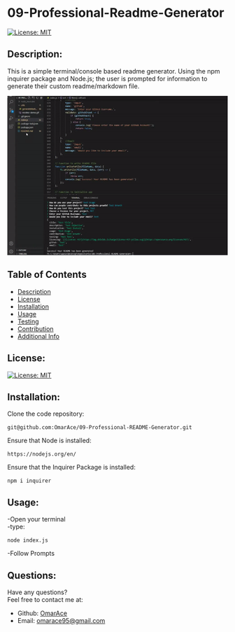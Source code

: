 # 09-Professional-Readme-Generator

[![License: MIT](https://img.shields.io/badge/License-MIT-yellow.svg)](https://opensource.org/licenses/MIT)

  ## Description:
  This is a simple terminal/console based readme generator. Using the npm inquirer package and Node.js; the user is prompted for information to generate their custom readme/markdown file.

  ![Readme Generator Demo](utils/readme-generator-demo.gif)

  ## Table of Contents 
  - [Description](#description)
  - [License](#license)
  - [Installation](#installation)
  - [Usage](#usage)
  - [Testing](#testing)
  - [Contribution](#contribution)
  - [Additional Info](#additional-info)

  ## License:
  [![License: MIT](https://img.shields.io/badge/License-MIT-yellow.svg)](https://opensource.org/licenses/MIT)

  ## Installation:
  Clone the code repository:
  ```
  git@github.com:OmarAce/09-Professional-README-Generator.git
  ```
  Ensure that Node is installed:
  ```
  https://nodejs.org/en/
  ```
  Ensure that the Inquirer Package is installed:
  ```
  npm i inquirer
  ```

  ## Usage:
  -Open your terminal\
  -type:
  ```
  node index.js
  ```
  -Follow Prompts

  ## Questions:
  Have any questions?\
  Feel free to contact me at:
  - Github: [OmarAce](https://github.com/OmarAce)
  - Email: omarace95@gmail.com
